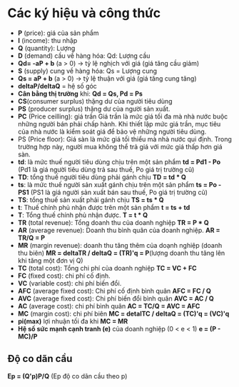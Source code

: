 # Các ký hiệu và công thức
- **P** (price): giá của sản phẩm
- **I** (income): thu nhập
- **Q** (quantity): Lượng
- **D** (demand) cầu về hàng hóa: Qd: Lượng cầu
- **Qd= -aP + b**  (a > 0) -> tỷ lệ nghịch với giá (giá tăng cầu giảm)
- **S** (supply) cung về hàng hóa: Qs = Lượng cung 
- **Qs = aP + b**  (a > 0) -> tỷ lệ thuận với giá (giá tăng cung tăng)
- **deltaP/deltaQ** = hệ số góc
- **Cân bằng thị trường** khi: **Qd = Qs, Pd = Ps**
- **CS**(consumer surplus) thặng dư của người tiêu dùng
- **PS** (producer surplus) thặng dư của người sản xuất.
- **PC** (Price ceilling): giá trần Giá trần là mức giá tối đa mà nhà nước buộc những người bán phải chấp hành. Khi thiết lập mức giá trần, mục tiêu của nhà nước là kiểm soát giá để bảo vệ những người tiêu dùng. 
- PS (Price floor): Giá sàn là mức giá tối thiểu mà nhà nước qui định. Trong trường hợp này, người mua không thể trả giá với mức giá thấp hơn giá sàn. 
- **td**: là mức thuế người tiêu dùng chịu trên một sản phẩm  **td = Pd1 - Po** (Pd1 là giá người tiêu dùng trả sau thuế, Po giá trị trường cũ)
- **TD**: tổng thuế người tiêu dùng phải gánh chịu **TD = td * Q**
- **ts**: là mức thuế người sản xuất gánh chịu trên một sản phẩm **ts = Po - PS1** (PS1 là giá người sản xuất bán sau thuế, Po giá trị trường cũ)
- **TS**: tổng thuế  sản xuất phải gánh chịu **TS = ts * Q**
- **t**: Thuế chính phủ nhận được trên một sản phẩm **t = ts + td**
- **T**: Tổng thuế chính phủ nhận được. **T = t * Q**
- **TR** (total revenue): Tổng doanh thu của doanh nghiệp **TR = P * Q**
- **AR** (average revenue): Doanh thu bình quân của doanh nghiệp. **AR = TR/Q = P** 
- **MR** (margin revenue): doanh thu tăng thêm của doạnh nghiệp (doanh thu biên) **MR = deltaTR / deltaQ = (TR)'q = P**(lượng doanh thu tăng lên khi tăng một đơn vị Q)
- **TC** (total cost): Tổng chi phí của doanh nghiệp **TC = VC + FC**
- **FC** (fixed cost): chi phí cố định.
- **VC** (variable cost): chi phí biến đổi.
- **AFC** (average fixed cost): Chi phí cố  định bình quân **AFC = FC / Q**
- **AVC** (average fixed cost): Chi phí biến đổi bình quân **AVC = AC / Q**
- **AC** (average cost): chi phí bình quân **AC = TC/Q = AVC = AFC**
- **MC** (margin cost): chi phí biên **MC = detalTC / deltaQ = (TC)'q = (VC)'q**
- **pi(max)** lợi nhuận tối đa khi **MC = MR**
- **Hệ số sức mạnh cạnh tranh (e)** của doanh nghiệp (0 < e < 1) **e = (P - MC)/P**
## Độ co dãn cầu
**Ep = (Q'p)P/Q** (Ep độ co dãn cầu theo p)
